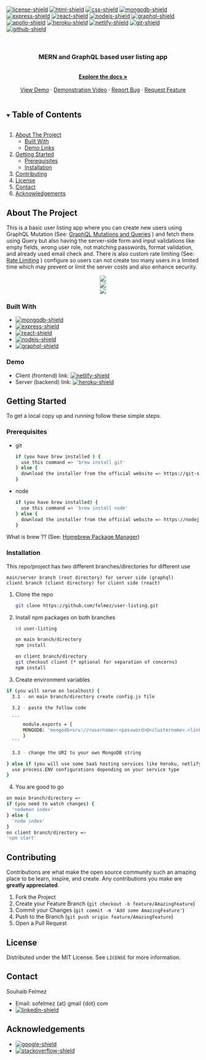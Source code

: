 [![license-shield]][license-url]
[![html-shield]][html-url]
[![css-shield]][css-url]
[![mongodb-shield]][mongodb-url]
[![express-shield]][express-url]
[![react-shield]][react-url]
[![nodejs-shield]][nodejs-url]
[![graphql-shield]][graphql-url]
[![apollo-shield]][apollo-url]
[![heroku-shield]][heroku-url]
[![netlify-shield]][netlify-url]
[![git-shield]][git-url]
[![github-shield]][github-url]



<!-- PROJECT LOGO -->
<br />
<p align="center">
  <a href="https://github.com/felmez/user-listing">
    <!-- <img src="https://i.giphy.com/media/7NJlWDt3lh5dGdXrS3/giphy.gif" width="450" height="350"/> -->
  </a>

  <h3 align="center">MERN and GraphQL based user listing app</h3>

  <p align="center">
    <br />
    <a href="#getting-started"><strong>Explore the docs »</strong></a>
    <br />
    <br />
    <a href="" target="_blank">View Demo</a>
    ·
    <a href="https://www.youtube.com/watch?v=QSWg1JPAXUI" target="_blank">Demonstration Video</a>
    ·
    <a href="https://github.com/felmez/user-listing/issues">Report Bug</a>
    ·
    <a href="https://github.com/felmez/user-listing/issues">Request Feature</a>
  </p>
</p>



<!-- TABLE OF CONTENTS -->
<details open="open">
  <summary><h2 style="display: inline-block">Table of Contents</h2></summary>
  <ol>
    <li>
      <a href="#about-the-project">About The Project</a>
      <ul>
        <li><a href="#built-with">Built With</a></li>
        <li><a href="#demo">Demo Links</a></li>
      </ul>
    </li>
    <li>
      <a href="#getting-started">Getting Started</a>
      <ul>
        <li><a href="#prerequisites">Prerequisites</a></li>
        <li><a href="#installation">Installation</a></li>
      </ul>
    </li>
    <li><a href="#contributing">Contributing</a></li>
    <li><a href="#license">License</a></li>
    <li><a href="#contact">Contact</a></li>
    <li><a href="#acknowledgements">Acknowledgements</a></li>
  </ol>
</details>



<!-- ABOUT THE PROJECT -->
## About The Project

This is a basic user listing app where you can create new users using GraphQL Mutation (See: <a href="https://graphql.org/learn/queries/" target="_blank">GraphQL Mutations and Queries</a>
) and fetch them using Query but also having the server-side form and input validations like empty fields, wrong user role, not matching passwords, format validation, and already used email check and. 
There is also custom rate limiting (See: <a href="https://en.wikipedia.org/wiki/Rate_limiting" target="_blank">Rate Limiting</a>
) configure so users can not create too many users in a limited time which may prevent or limit the server costs and also enhance security.


<p align="center">
    <img src="https://github.com/felmez/user-listing/blob/main/readme_assets/000.gif" />
    <br />
    <img src="https://github.com/felmez/user-listing/blob/main/readme_assets/111.gif" />
    <br />
    <img src="https://github.com/felmez/user-listing/blob/main/readme_assets/222.gif" />
    <br />
</p>


### Built With

* [![mongodb-shield]][mongodb-url]
* [![express-shield]][express-url]
* [![react-shield]][react-url]
* [![nodejs-shield]][nodejs-url]
* [![graphql-shield]][graphql-url]

### Demo

* Client (frontend) link: [![netlify-shield]]()
* Server (backend) link: [![heroku-shield]]()

<!-- GETTING STARTED -->
## Getting Started

To get a local copy up and running follow these simple steps.

### Prerequisites

* git
  ```sh
  if (you have brew installed ) {
    use this command => 'brew install git'
  } else {
    download the installer from the official website => https://git-scm.com/downloads
  }
  ```

* node
  ```sh
  if (you have brew installed) {
    use this command => 'brew install node'
  } else {
    download the installer from the official website => https://nodejs.org/en/
  }
  ```
What is brew ?? (See: <a href="https://en.wikipedia.org/wiki/Homebrew_(package_manager)" target="_blank">Homebrew Package Manager</a>)

### Installation

This repo/project has two different branches/directories for different use 
```
main/server branch (root directory) for server side (graphql)
client branch (client directory) for client side (react)
```
1. Clone the repo
   ```sh
   git clone https://github.com/felmez/user-listing.git
   ```
2. Install npm packages on both branches 
   ```sh
   cd user-listing
   ```
   ```sh
   on main branch/directory
   npm install

   on client branch/directory
   git checkout client (* optional for separation of concerns)
   npm install
   ```
3. Create environment variables
  ```sh
  if (you will serve on localhost) {
    3.1 - on main branch/directory create config.js file 

    3.2 - paste the follow code 

    ```
        module.exports = {
        MONGODB: 'mongodb+srv://<username>:<password>@<clustername>.<linkprefix>.mongodb.net/<dbname>?retryWrites=true&w=majority'
        } 
    ```

    3.3 - change the URI to your own MongoDB string

  } else if (you will use some SaaS hosting services like heroku, netlify etc){
    use process.ENV configurations depending on your service type
  }
  ```
4. You are good to go
  ```sh
  on main branch/directory => 
  if (you need to watch changes) {
    'nodemon index'
  } else {
    'node index'
  }
  on client branch/directory => 
  'npm start'
  ```



<!-- CONTRIBUTING -->
## Contributing

Contributions are what make the open source community such an amazing place to be learn, inspire, and create. Any contributions you make are **greatly appreciated**.

1. Fork the Project
2. Create your Feature Branch (`git checkout -b feature/AmazingFeature`)
3. Commit your Changes (`git commit -m 'Add some AmazingFeature'`)
4. Push to the Branch (`git push origin feature/AmazingFeature`)
5. Open a Pull Request



<!-- LICENSE -->
## License

Distributed under the MIT License. See `LICENSE` for more information.



<!-- CONTACT -->
## Contact

Souhaib Felmez
* Email: sofelmez {at} gmail {dot} com
* [![linkedin-shield]][linkedin-url]



<!-- ACKNOWLEDGEMENTS -->
## Acknowledgements

* [![google-shield]][google-url]
* [![stackoverflow-shield]][stackoverflow-url]





<!-- MARKDOWN LINKS & IMAGES -->
<!-- https://www.markdownguide.org/basic-syntax/#reference-style-links -->
[license-shield]: https://img.shields.io/github/license/felmez/user-listings.svg?style=flat-square
[license-url]: https://github.com/felmez/user-listing/blob/main/LICENSE
[freecodecamp-shield]: https://img.shields.io/badge/-freecodecamp-black?style=flat-square&logo=freecodecamp
[freecodecamp-url]: https://www.freecodecamp.org/
[google-shield]: https://img.shields.io/badge/google-4285F4?style=for-the-badge&logo=google&logoColor=white
[google-url]: https://www.google.com/
[stackoverflow-shield]: https://img.shields.io/badge/-stackoverflow-E34F26?style=for-the-badge&logo=stackoverflow&logoColor=white
[stackoverflow-url]: https://www.stackoverflow.com/
[html-shield]: https://img.shields.io/badge/-HTML5-E34F26?style=flat-square&logo=html5&logoColor=white
[html-url]: https://en.wikipedia.org/wiki/HTML
[css-shield]: https://img.shields.io/badge/-CSS3-1572B6?style=flat-square&logo=css3
[css-url]: https://en.wikipedia.org/wiki/CSS
[nodejs-shield]: https://img.shields.io/badge/-Nodejs-black?style=flat-square&logo=Node.js
[nodejs-url]: https://nodejs.org/en/
[react-shield]: https://img.shields.io/badge/-React-black?style=flat-square&logo=react
[react-url]: https://reactjs.org/
[mongodb-shield]: https://img.shields.io/badge/-MongoDB-black?style=flat-square&logo=mongodb
[mongodb-url]: https://www.mongodb.com/
[express-shield]: https://img.shields.io/badge/-express-black.svg?style=flat-square&logo=express
[express-url]: https://expressjs.com/
[graphql-shield]: https://img.shields.io/badge/-GraphQL-E10098?style=flat-square&logo=graphql
[graphql-url]: https://graphql.org/
[apollo-shield]: https://img.shields.io/badge/-Apollo%20GraphQL-311C87?style=flat-square&logo=apollo-graphql
[apollo-url]: https://www.apollographql.com/
[heroku-shield]: https://img.shields.io/badge/-Heroku-430098?style=flat-square&logo=heroku
[heroku-url]: https://dashboard.heroku.com/
[netlify-shield]: https://img.shields.io/badge/-netlify-black?style=flat-square&logo=netlify
[netlify-url]: https://www.netlify.com/
[git-shield]: https://img.shields.io/badge/-Git-black?style=flat-square&logo=git
[git-url]: https://git-scm.com/
[github-shield]: https://img.shields.io/badge/-GitHub-181717?style=flat-square&logo=github
[github-url]: https://github.com/
[linkedin-shield]: https://img.shields.io/badge/-felmez-blue?style=flat-square&logo=Linkedin&logoColor=white
[linkedin-url]: https://linkedin.com/in/felmez
